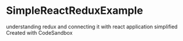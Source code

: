 # SimpleReactReduxExample
understanding redux and connecting it with react application simplified
Created with CodeSandbox
